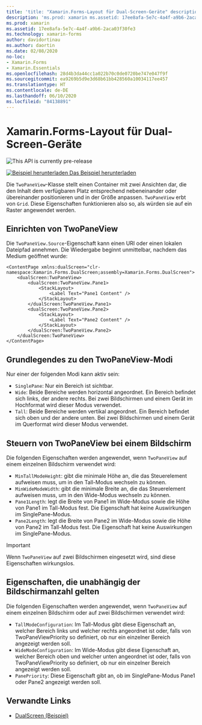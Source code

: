 ```yaml
---
title: 'title: "Xamarin.Forms-Layout für Dual-Screen-Geräte" description: "In diesem Artikel wird beschrieben, wie Sie mit „TwoPaneView“ in Xamarin.Forms die Benutzeroberfläche Ihrer App für Dual-Screen-Geräte wie Surface Duo und Surface Neo optimieren."'
description: 'ms.prod: xamarin ms.assetid: 17ee8afa-5e7c-4a4f-a9b6-2aca03f30fe3 ms.technology: xamarin-forms author: davidortinau ms.author: daortin ms.date: 02/08/2020 no-loc: [Xamarin.Forms, Xamarin.Essentials]'
ms.prod: xamarin
ms.assetid: 17ee8afa-5e7c-4a4f-a9b6-2aca03f30fe3
ms.technology: xamarin-forms
author: davidortinau
ms.author: daortin
ms.date: 02/08/2020
no-loc:
- Xamarin.Forms
- Xamarin.Essentials
ms.openlocfilehash: 28d4b3da44cc1a022b70c0de0720be747e047f9f
ms.sourcegitcommit: ea9269b5d9e3d68b61bb428560a10034117ee457
ms.translationtype: HT
ms.contentlocale: de-DE
ms.lasthandoff: 06/10/2020
ms.locfileid: "84138891"
---
```

# <a name="xamarinforms-dual-screen-layout"></a>Xamarin.Forms-Layout für Dual-Screen-Geräte

![](~/media/shared/preview.png "This API is currently pre-release")

[![Beispiel herunterladen](~/media/shared/download.png) Das Beispiel herunterladen](https://docs.microsoft.com/samples/xamarin/xamarin-forms-samples/userinterface-dualscreendemos/)

Die `TwoPaneView`-Klasse stellt einen Container mit zwei Ansichten dar, die den Inhalt dem verfügbaren Platz entsprechend nebeneinander oder übereinander positionieren und in der Größe anpassen. `TwoPaneView` erbt von `Grid`. Diese Eigenschaften funktionieren also so, als würden sie auf ein Raster angewendet werden.

## <a name="set-up-twopaneview"></a>Einrichten von TwoPaneView

Die `TwoPaneView.Source`-Eigenschaft kann einen URI oder einen lokalen Dateipfad annehmen. Die Wiedergabe beginnt unmittelbar, nachdem das Medium geöffnet wurde:

```xaml
<ContentPage xmlns:dualScreen="clr-namespace:Xamarin.Forms.DualScreen;assembly=Xamarin.Forms.DualScreen">
    <dualScreen:TwoPaneView>
        <dualScreen:TwoPaneView.Pane1>
            <StackLayout>
                <Label Text="Pane1 Content" />
            </StackLayout>
        </dualScreen:TwoPaneView.Pane1>
        <dualScreen:TwoPaneView.Pane2>
            <StackLayout>
                <Label Text="Pane2 Content" />
            </StackLayout>
        </dualScreen:TwoPaneView.Pane2>
    </dualScreen:TwoPaneView>
</ContentPage>
```

## <a name="understand-twopaneview-modes"></a>Grundlegendes zu den TwoPaneView-Modi

Nur einer der folgenden Modi kann aktiv sein:

- `SinglePane`: Nur ein Bereich ist sichtbar.
- `Wide`: Beide Bereiche werden horizontal angeordnet. Ein Bereich befindet sich links, der andere rechts. Bei zwei Bildschirmen und einem Gerät im Hochformat wird dieser Modus verwendet.
- `Tall`: Beide Bereiche werden vertikal angeordnet. Ein Bereich befindet sich oben und der andere unten. Bei zwei Bildschirmen und einem Gerät im Querformat wird dieser Modus verwendet.

## <a name="control-twopaneview-when-its-only-on-one-screen"></a>Steuern von TwoPaneView bei einem Bildschirm

Die folgenden Eigenschaften werden angewendet, wenn `TwoPaneView` auf einem einzelnen Bildschirm verwendet wird:

- `MinTallModeHeight`: gibt die minimale Höhe an, die das Steuerelement aufweisen muss, um in den Tall-Modus wechseln zu können.
- `MinWideModeWidth`: gibt die minimale Breite an, die das Steuerelement aufweisen muss, um in den Wide-Modus wechseln zu können.
- `Pane1Length`: legt die Breite von Pane1 im Wide-Modus sowie die Höhe von Pane1 im Tall-Modus fest. Die Eigenschaft hat keine Auswirkungen im SinglePane-Modus.
- `Pane2Length`: legt die Breite von Pane2 im Wide-Modus sowie die Höhe von Pane2 im Tall-Modus fest. Die Eigenschaft hat keine Auswirkungen im SinglePane-Modus.

> [!IMPORTANT]
> Wenn `TwoPaneView` auf zwei Bildschirmen eingesetzt wird, sind diese Eigenschaften wirkungslos.

## <a name="properties-that-apply-when-on-one-screen-or-two"></a>Eigenschaften, die unabhängig der Bildschirmanzahl gelten

Die folgenden Eigenschaften werden angewendet, wenn `TwoPaneView` auf einem einzelnen Bildschirm oder auf zwei Bildschirmen verwendet wird:

- `TallModeConfiguration`: Im Tall-Modus gibt diese Eigenschaft an, welcher Bereich links und welcher rechts angeordnet ist oder, falls von TwoPaneViewPriority so definiert, ob nur ein einzelner Bereich angezeigt werden soll.
- `WideModeConfiguration`: Im Wide-Modus gibt diese Eigenschaft an, welcher Bereich oben und welcher unten angeordnet ist oder, falls von TwoPaneViewPriority so definiert, ob nur ein einzelner Bereich angezeigt werden soll.
- `PanePriority`: Diese Eigenschaft gibt an, ob im SinglePane-Modus Pane1 oder Pane2 angezeigt werden soll.

## <a name="related-links"></a>Verwandte Links

- [DualScreen (Beispiel)](https://docs.microsoft.com/samples/xamarin/xamarin-forms-samples/userinterface-dualscreendemos/)
